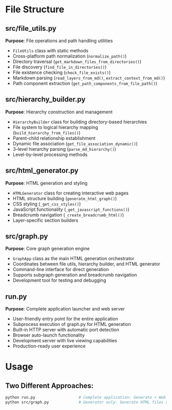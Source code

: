 # File Structure

## src/file_utils.py
**Purpose**: File operations and path handling utilities
- `FileUtils` class with static methods
- Cross-platform path normalization (`normalize_path()`)
- Directory traversal (`get_markdown_files_from_directories()`)
- File discovery (`find_file_in_directories()`)
- File existence checking (`check_file_exists()`)
- Markdown parsing (`read_layers_from_md()`, `extract_context_from_md()`)
- Path component extraction (`get_path_components_from_file_path()`)

## src/hierarchy_builder.py
**Purpose**: Hierarchy construction and management
- `HierarchyBuilder` class for building directory-based hierarchies
- File system to logical hierarchy mapping (`build_hierarchy_from_files()`)
- Parent-child relationship establishment
- Dynamic file association (`get_file_association_dynamic()`)
- 3-level hierarchy parsing (`parse_md_hierarchy()`)
- Level-by-level processing methods

## src/html_generator.py
**Purpose**: HTML generation and styling
- `HTMLGenerator` class for creating interactive web pages
- HTML structure building (`generate_html_graph()`)
- CSS styling (`_get_css_styles()`)
- JavaScript functionality (`_get_javascript_functions()`)
- Breadcrumb navigation (`_create_breadcrumb_html()`)
- Layer-specific section builders

## src/graph.py
**Purpose**: Core graph generation engine
- `GraphApp` class as the main HTML generation orchestrator
- Coordinates between file utils, hierarchy builder, and HTML generator
- Command-line interface for direct generation
- Supports subgraph generation and breadcrumb navigation
- Development tool for testing and debugging

## run.py
**Purpose**: Complete application launcher and web server
- User-friendly entry point for the entire application
- Subprocess execution of graph.py for HTML generation
- Built-in HTTP server with automatic port detection
- Browser auto-launch functionality
- Development server with live viewing capabilities
- Production-ready user experience

# Usage
## Two Different Approaches:

```bash
python run.py                   # Complete application: Generate + Web Serve + View
python src/graph.py             # Generator only: Generate HTML files only
```